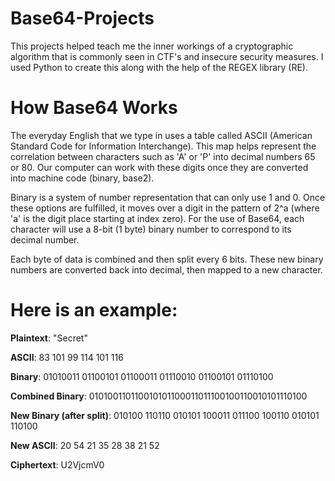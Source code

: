 # Base64-Projects
This projects helped teach me the inner workings of a cryptographic algorithm that is commonly seen in CTF's and insecure security measures. I used Python to create this along with the help of the REGEX library (RE).

# How Base64 Works

The everyday English that we type in uses a table called ASCII (American Standard Code for Information Interchange). This map helps represent the correlation between characters such as 'A' or 'P' into decimal numbers 65 or 80. Our computer can work with these digits once they are converted into machine code (binary, base2). 

Binary is a system of number representation that can only use 1 and 0. Once these options are fulfilled, it moves over a digit in the pattern of 2^a (where 'a' is the digit place starting at index zero). For the use of Base64, each character will use a 8-bit (1 byte) binary number to correspond to its decimal number. 

Each byte of data is combined and then split every 6 bits. These new binary numbers are converted back into decimal, then mapped to a new character.

# Here is an example:

<b>Plaintext</b>: "Secret"

<b>ASCII</b>: 83 101 99 114 101 116

<b>Binary</b>: 01010011 01100101 01100011 01110010 01100101 01110100

<b>Combined Binary</b>: 010100110110010101100011011100100110010101110100

<b>New Binary (after split)</b>: 010100 110110 010101 100011 011100 100110 010101 110100

<b>New ASCII</b>: 20 54 21 35 28 38 21 52

<b>Ciphertext</b>: U2VjcmV0
